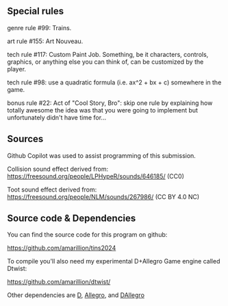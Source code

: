 ## Special rules

genre rule #99: Trains.

art rule #155: Art Nouveau.

tech rule #117: Custom Paint Job. Something, be it characters, controls, graphics, or anything else you can think of, can be customized by the player.

tech rule #98: use a quadratic formula (i.e. ax^2 + bx + c) somewhere in the game.

bonus rule #22: Act of "Cool Story, Bro": skip one rule by explaining how totally awesome the idea was that you were going to implement but unfortunately didn't have time for...

## Sources ##

Github Copilot was used to assist programming of this submission.

Collision sound effect derived from: https://freesound.org/people/LPHypeR/sounds/646185/ (CC0)

Toot sound effect derived from: https://freesound.org/people/NLM/sounds/267986/ (CC BY 4.0 NC)

## Source code & Dependencies

You can find the source code for this program on github:

https://github.com/amarillion/tins2024

To compile you'll also need my experimental D+Allegro Game engine called Dtwist:

https://github.com/amarillion/dtwist/

Other dependencies are [D](https://dlang.org), [Allegro](https://liballeg.org), and [DAllegro](https://github.com/SiegeLord/DAllegro5)